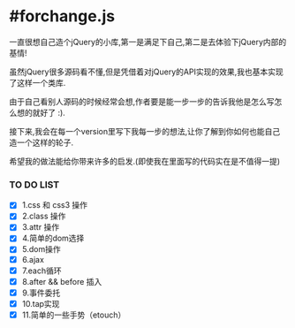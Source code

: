 #forchange.js
===

一直很想自己造个jQuery的小库,第一是满足下自己,第二是去体验下jQuery内部的基情!

虽然jQuery很多源码看不懂,但是凭借着对jQuery的API实现的效果,我也基本实现了这样一个类库.
 
由于自己看别人源码的时候经常会想,作者要是能一步一步的告诉我他是怎么写怎么想的就好了 :).

接下来,我会在每一个version里写下我每一步的想法,让你了解到你如何也能自己造一个这样的轮子.

希望我的做法能给你带来许多的启发.(即使我在里面写的代码实在是不值得一提)

### TO DO LIST

- [x] 1.css 和 css3  操作
- [x] 2.class 操作
- [x] 3.attr 操作
- [x] 4.简单的dom选择
- [x] 5.dom操作
- [x] 6.ajax
- [x] 7.each循环
- [x] 8.after && before 插入
- [x] 9.事件委托
- [x] 10.tap实现
- [x] 11.简单的一些手势（etouch）
